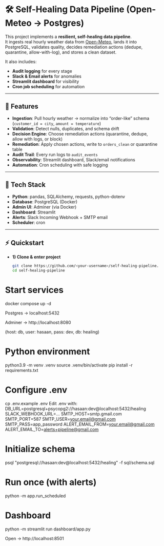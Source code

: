 # 🛠️ Self-Healing Data Pipeline (Open-Meteo → Postgres)

This project implements a **resilient, self-healing data pipeline**.  
It ingests real hourly weather data from [Open-Meteo](https://open-meteo.com/), lands it into PostgreSQL, validates quality, decides remediation actions (dedupe, quarantine, allow-with-log), and stores a clean dataset.  

It also includes:
- **Audit logging** for every stage  
- **Slack & Email alerts** for anomalies  
- **Streamlit dashboard** for visibility  
- **Cron job scheduling** for automation  

---

## 🚀 Features

- **Ingestion**: Pull hourly weather → normalize into “order-like” schema (`customer_id = city`, `amount = temperature`)  
- **Validation**: Detect nulls, duplicates, and schema drift  
- **Decision Engine**: Choose remediation actions (quarantine, dedupe, allow with logs, or block)  
- **Remediation**: Apply chosen actions, write to `orders_clean` or quarantine table  
- **Audit Trail**: Every run logs to `audit_events`  
- **Observability**: Streamlit dashboard, Slack/email notifications  
- **Automation**: Cron scheduling with safe logging  

---

## 🧰 Tech Stack

- **Python**: pandas, SQLAlchemy, requests, python-dotenv  
- **Database**: PostgreSQL (Docker)  
- **Admin UI**: Adminer (via Docker)  
- **Dashboard**: Streamlit  
- **Alerts**: Slack Incoming Webhook + SMTP email  
- **Scheduler**: cron  

---

## ⚡ Quickstart

- **1) Clone & enter project**
  ```bash
  git clone https://github.com/<your-username>/self-healing-pipeline.git
  cd self-healing-pipeline


# Start services

docker compose up -d


Postgres → localhost:5432

Adminer → http://localhost:8080

(host: db, user: hasaan, pass: dev, db: healing)

# Python environment

python3.9 -m venv .venv
source .venv/bin/activate
pip install -r requirements.txt


# Configure .env

cp .env.example .env
 Edit .env with:
 DB_URL=postgresql+psycopg2://hasaan:dev@localhost:5432/healing
 SLACK_WEBHOOK_URL=...
 SMTP_HOST=smtp.gmail.com
 SMTP_PORT=587
 SMTP_USER=your.email@gmail.com
 SMTP_PASS=app_password
 ALERT_EMAIL_FROM=your.email@gmail.com
 ALERT_EMAIL_TO=alerts+pipeline@gmail.com


# Initialize schema

psql "postgresql://hasaan:dev@localhost:5432/healing" -f sql/schema.sql


# Run once (with alerts)

python -m app.run_scheduled


# Dashboard

python -m streamlit run dashboard/app.py


Open → http://localhost:8501


